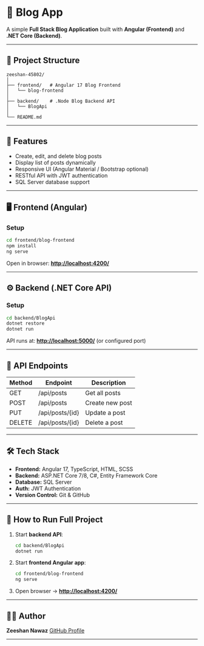 # 📝 Blog App

A simple **Full Stack Blog Application** built with **Angular (Frontend)** and **.NET Core (Backend)**.

---

## 📂 Project Structure

```
zeeshan-45802/
│
├── frontend/   # Angular 17 Blog Frontend
│   └── blog-frontend
│
├── backend/    # .Node Blog Backend API
│   └── BlogApi
│
└── README.md
```

---

## 🚀 Features

* Create, edit, and delete blog posts
* Display list of posts dynamically
* Responsive UI (Angular Material / Bootstrap optional)
* RESTful API with JWT authentication
* SQL Server database support

---

## 🖥️ Frontend (Angular)

### Setup

```bash
cd frontend/blog-frontend
npm install
ng serve
```

Open in browser: **[http://localhost:4200/](http://localhost:4200/)**

---

## ⚙️ Backend (.NET Core API)

### Setup

```bash
cd backend/BlogApi
dotnet restore
dotnet run
```

API runs at: **[http://localhost:5000/](http://localhost:5000/)** (or configured port)

---

## 🔗 API Endpoints

| Method | Endpoint        | Description     |
| ------ | --------------- | --------------- |
| GET    | /api/posts      | Get all posts   |
| POST   | /api/posts      | Create new post |
| PUT    | /api/posts/{id} | Update a post   |
| DELETE | /api/posts/{id} | Delete a post   |

---

## 🛠️ Tech Stack

* **Frontend:** Angular 17, TypeScript, HTML, SCSS
* **Backend:** ASP.NET Core 7/8, C#, Entity Framework Core
* **Database:** SQL Server
* **Auth:** JWT Authentication
* **Version Control:** Git & GitHub

---

## 📌 How to Run Full Project

1. Start **backend API**:

   ```bash
   cd backend/BlogApi
   dotnet run
   ```

2. Start **frontend Angular app**:

   ```bash
   cd frontend/blog-frontend
   ng serve
   ```

3. Open browser → **[http://localhost:4200/](http://localhost:4200/)**

---

## 👨‍💻 Author

**Zeeshan Nawaz**
[GitHub Profile](https://github.com/Zeeshan732)

---
